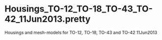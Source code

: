 Housings_TO-12_TO-18_TO-43_TO-42_11Jun2013.pretty
=================================================

Housings and mesh-models for TO-12, TO-18, TO-43 and TO-42 11Jun2013
